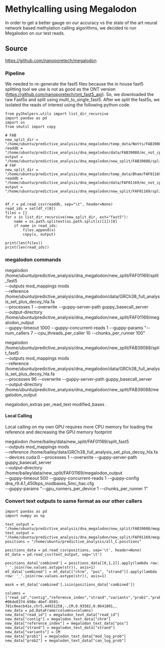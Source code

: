 # Methylcalling using Megalodon
In order to get a better gauge on our accuracy vs the state of the art neural network based methylation calling 
algorithms, we decided to run Megalodon on our test reads.

## Source
https://github.com/nanoporetech/megalodon

### Pipeline
We needed to re-generate the fast5 files because the in house fast5 
splitting tool we use is not as good as the ONT version (https://github.com/nanoporetech/ont_fast5_api).
So, we downloaded the raw Fast5s and split using multi_to_single_fast5. 
After we split the fast5s, we isolated the reads of interest using the following python code.

```
from py3helpers.utils import list_dir_recursive
import pandas as pd
import os
from shutil import copy

# FAB
new_split_dir = "/home/ubuntu/predictive_analysis/dna_megalodon/temp_data/Notts/FAB39088_split_fast5"
readdb = "/home/ubuntu/predictive_analysis/dna_megalodon/data/FAB39088/mc_not_cpg_FAB39088.readdb"
output = "/home/ubuntu/predictive_analysis/dna_megalodon/new_split/FAB39088/split_fast5"
# FAF
new_split_dir = "/home/ubuntu/predictive_analysis/dna_megalodon/temp_data/Bham/FAF01169_split_fast5"
readdb = "/home/ubuntu/predictive_analysis/dna_megalodon/data/FAF01169/mc_not_cpg_FAF01169.readdb"
output = "/home/ubuntu/predictive_analysis/dna_megalodon/new_split/FAF01169/split_fast5"


df_r = pd.read_csv(readdb, sep="\t", header=None)
read_ids = set(df_r[0])
files = []
for x in list_dir_recursive(new_split_dir, ext="fast5"):
    name = os.path.splitext(os.path.split(x)[1])[0]
    if name in read_ids:
        files.append(x)
        copy(x, output)
    
print(len(files))
print(len(read_ids))

```

### megalodon commands

megalodon /home/ubuntu/predictive_analysis/dna_megalodon/new_split/FAF01169/split_fast5 \
--outputs mod_mappings mods \
--reference /home/ubuntu/predictive_analysis/dna_megalodon/data/GRCh38_full_analysis_set_plus_decoy_hla.fa \
--processes 1 --overwrite --guppy-server-path guppy_basecall_server \
--output-directory /home/ubuntu/predictive_analysis/dna_megalodon/new_split/FAF01169/megalodon_output \
--guppy-timeout 1000 --guppy-concurrent-reads 1 --guppy-params "--num_callers 7 --cpu_threads_per_caller 10 --chunks_per_runner 100"

[comment]: <> (--chunks_per_runner 1)

megalodon /home/ubuntu/predictive_analysis/dna_megalodon/new_split/FAB39088/split_fast5 \
--outputs mod_mappings mods \
--reference /home/ubuntu/predictive_analysis/dna_megalodon/data/GRCh38_full_analysis_set_plus_decoy_hla.fa \
--processes 96 --overwrite --guppy-server-path guppy_basecall_server \
--output-directory /home/ubuntu/predictive_analysis/dna_megalodon/new_split/FAB39088/megalodon_output

megalodon_extras per_read_text modified_bases .

#### Local Calling
Local calling on my own GPU requires more CPU memory for loading the reference and decreasing the GPU memory footprint

megalodon /home/bailey/data/new_split/FAF01169/split_fast5 \
--outputs mod_mappings mods \
--reference /home/bailey/data/GRCh38_full_analysis_set_plus_decoy_hla.fa \
--devices cuda:0 --processes 1  --overwrite --guppy-server-path guppy_basecall_server \
--output-directory /home/bailey/data/new_split/FAF01169/megalodon_output \
--guppy-timeout 500 --guppy-concurrent-reads 1 --guppy-config dna_r9.4.1_450bps_modbases_5mc_hac.cfg \
--guppy-params "--gpu_runners_per_device 1 --chunks_per_runner 1"






### Convert text outputs to same format as our other callers

```
import pandas as pd
import numpy as np

text_output = "/home/ubuntu/predictive_analysis/dna_megalodon/new_split/FAB39088/megalodon_output/per_read_modified_base_calls.txt"
text_output = "/home/ubuntu/predictive_analysis/dna_megalodon/new_split/FAF01169/megalodon_output/per_read_modified_base_calls.txt"
positions = "/home/ubuntu/predictive_analysis/all_C.positions"

positions_data = pd.read_csv(positions, sep='\t', header=None)
mt_data = pd.read_csv(text_output, sep='\t')

positions_data['combined'] = positions_data[[0,1,2]].apply(lambda row: '_'.join(row.values.astype(str)), axis=1)
mt_data['combined'] = mt_data[["chrm", "pos", "strand"]].apply(lambda row: '_'.join(row.values.astype(str)), axis=1)

mask = mt_data['combined'].isin(positions_data['combined'])

columns = ["read_id","contig","reference_index","strand","variants","prob1","prob2","prob3","prob4"]
#06de8374-698e-4bef-8501-781c0eecb41e,chr5,44931258,-,CM,0.93582,0.0641801,,
new_data = pd.DataFrame(columns=columns)
new_data["read_id"] = megalodon_text_data["read_id"]
new_data["contig"] = megalodon_text_data["chrm"]
new_data["reference_index"] = megalodon_text_data["pos"]
new_data["strand"] = megalodon_text_data["strand"]
new_data["variants"] = CM
new_data["prob1"] = megalodon_text_data["mod_log_prob"]
new_data["prob2"] = megalodon_text_data["can_log_prob"]

```
